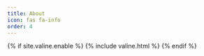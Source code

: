 ```yaml
---
title: About
icon: fas fa-info
order: 4
---
```


{% if site.valine.enable %}
{% include valine.html %}
{% endif %}